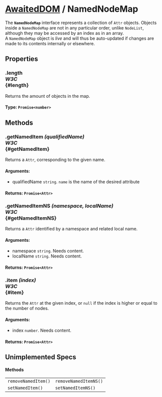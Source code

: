 # [AwaitedDOM](/docs/hero/basic-client/awaited-dom) <span>/</span> NamedNodeMap

<div class='overview'>The <code><strong>NamedNodeMap</strong></code> interface represents a collection of <code>Attr</code> objects. Objects inside a <code>NamedNodeMap</code> are not in any particular order, unlike <code>NodeList</code>, although they may be accessed by an index as in an array.</div>

<div class='overview'>A <code>NamedNodeMap</code> object is <em>live</em> and will thus be auto-updated if changes are made to its contents internally or elsewhere.</div>

## Properties

### .length <div class="specs"><i>W3C</i></div> {#length}

Returns the amount of objects in the map.

#### **Type**: `Promise<number>`

## Methods

### .getNamedItem *(qualifiedName)* <div class="specs"><i>W3C</i></div> {#getNamedItem}

Returns a <code>Attr</code>, corresponding to the given name.

#### **Arguments**:


 - qualifiedName `string`. <code>name</code> is the name of the desired attribute

#### **Returns**: `Promise<Attr>`

### .getNamedItemNS *(namespace, localName)* <div class="specs"><i>W3C</i></div> {#getNamedItemNS}

Returns a <code>Attr</code> identified by a namespace and related local name.

#### **Arguments**:


 - namespace `string`. Needs content.
 - localName `string`. Needs content.

#### **Returns**: `Promise<Attr>`

### .item *(index)* <div class="specs"><i>W3C</i></div> {#item}

Returns the <code>Attr</code> at the given index, or <code>null</code> if the index is higher or equal to the number of nodes.

#### **Arguments**:


 - index `number`. Needs content.

#### **Returns**: `Promise<Attr>`

## Unimplemented Specs

#### Methods

|     |     |
| --- | --- |
| `removeNamedItem()` | `removeNamedItemNS()` |
| `setNamedItem()` | `setNamedItemNS()` |
